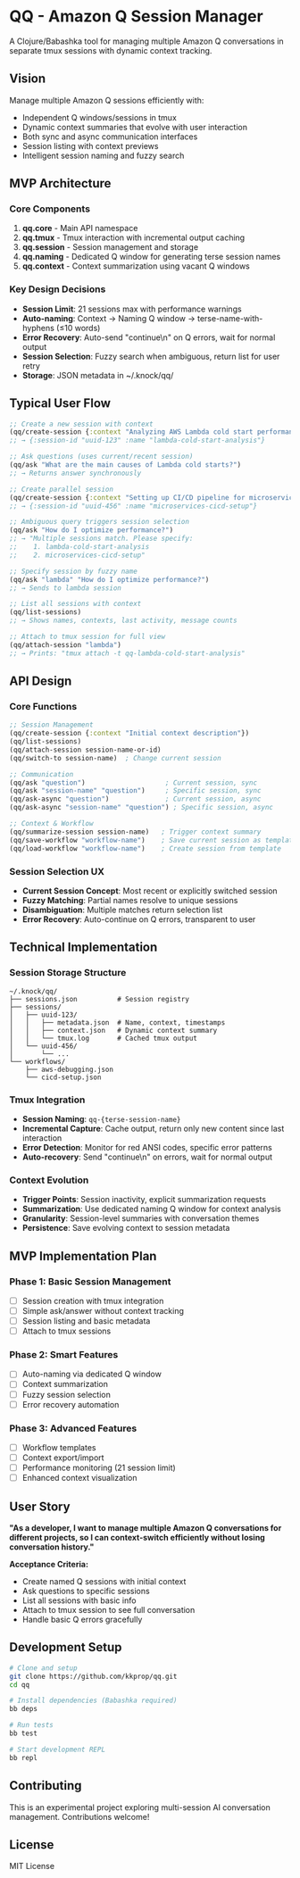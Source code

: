 # QQ - Amazon Q Session Manager

A Clojure/Babashka tool for managing multiple Amazon Q conversations in separate tmux sessions with dynamic context tracking.

## Vision

Manage multiple Amazon Q sessions efficiently with:
- Independent Q windows/sessions in tmux
- Dynamic context summaries that evolve with user interaction  
- Both sync and async communication interfaces
- Session listing with context previews
- Intelligent session naming and fuzzy search

## MVP Architecture

### Core Components

1. **qq.core** - Main API namespace
2. **qq.tmux** - Tmux interaction with incremental output caching
3. **qq.session** - Session management and storage
4. **qq.naming** - Dedicated Q window for generating terse session names
5. **qq.context** - Context summarization using vacant Q windows

### Key Design Decisions

- **Session Limit**: 21 sessions max with performance warnings
- **Auto-naming**: Context → Naming Q window → terse-name-with-hyphens (≤10 words)
- **Error Recovery**: Auto-send "continue\n" on Q errors, wait for normal output
- **Session Selection**: Fuzzy search when ambiguous, return list for user retry
- **Storage**: JSON metadata in ~/.knock/qq/

## Typical User Flow

```clojure
;; Create a new session with context
(qq/create-session {:context "Analyzing AWS Lambda cold start performance issues"})
;; → {:session-id "uuid-123" :name "lambda-cold-start-analysis"}

;; Ask questions (uses current/recent session)
(qq/ask "What are the main causes of Lambda cold starts?")
;; → Returns answer synchronously

;; Create parallel session
(qq/create-session {:context "Setting up CI/CD pipeline for microservices"})
;; → {:session-id "uuid-456" :name "microservices-cicd-setup"}

;; Ambiguous query triggers session selection
(qq/ask "How do I optimize performance?")
;; → "Multiple sessions match. Please specify:
;;    1. lambda-cold-start-analysis  
;;    2. microservices-cicd-setup"

;; Specify session by fuzzy name
(qq/ask "lambda" "How do I optimize performance?")
;; → Sends to lambda session

;; List all sessions with context
(qq/list-sessions)
;; → Shows names, contexts, last activity, message counts

;; Attach to tmux session for full view
(qq/attach-session "lambda")
;; → Prints: "tmux attach -t qq-lambda-cold-start-analysis"
```

## API Design

### Core Functions

```clojure
;; Session Management
(qq/create-session {:context "Initial context description"})
(qq/list-sessions)
(qq/attach-session session-name-or-id)
(qq/switch-to session-name)  ; Change current session

;; Communication
(qq/ask "question")                    ; Current session, sync
(qq/ask "session-name" "question")     ; Specific session, sync  
(qq/ask-async "question")              ; Current session, async
(qq/ask-async "session-name" "question") ; Specific session, async

;; Context & Workflow
(qq/summarize-session session-name)   ; Trigger context summary
(qq/save-workflow "workflow-name")    ; Save current session as template
(qq/load-workflow "workflow-name")    ; Create session from template
```

### Session Selection UX

- **Current Session Concept**: Most recent or explicitly switched session
- **Fuzzy Matching**: Partial names resolve to unique sessions
- **Disambiguation**: Multiple matches return selection list
- **Error Recovery**: Auto-continue on Q errors, transparent to user

## Technical Implementation

### Session Storage Structure
```
~/.knock/qq/
├── sessions.json          # Session registry
├── sessions/
│   ├── uuid-123/
│   │   ├── metadata.json  # Name, context, timestamps
│   │   ├── context.json   # Dynamic context summary
│   │   └── tmux.log       # Cached tmux output
│   └── uuid-456/
│       └── ...
└── workflows/
    ├── aws-debugging.json
    └── cicd-setup.json
```

### Tmux Integration
- **Session Naming**: `qq-{terse-session-name}`
- **Incremental Capture**: Cache output, return only new content since last interaction
- **Error Detection**: Monitor for red ANSI codes, specific error patterns
- **Auto-recovery**: Send "continue\n" on errors, wait for normal output

### Context Evolution
- **Trigger Points**: Session inactivity, explicit summarization requests
- **Summarization**: Use dedicated naming Q window for context analysis
- **Granularity**: Session-level summaries with conversation themes
- **Persistence**: Save evolving context to session metadata

## MVP Implementation Plan

### Phase 1: Basic Session Management
- [ ] Session creation with tmux integration
- [ ] Simple ask/answer without context tracking
- [ ] Session listing and basic metadata
- [ ] Attach to tmux sessions

### Phase 2: Smart Features  
- [ ] Auto-naming via dedicated Q window
- [ ] Context summarization
- [ ] Fuzzy session selection
- [ ] Error recovery automation

### Phase 3: Advanced Features
- [ ] Workflow templates
- [ ] Context export/import
- [ ] Performance monitoring (21 session limit)
- [ ] Enhanced context visualization

## User Story

**"As a developer, I want to manage multiple Amazon Q conversations for different projects, so I can context-switch efficiently without losing conversation history."**

**Acceptance Criteria:**
- Create named Q sessions with initial context
- Ask questions to specific sessions  
- List all sessions with basic info
- Attach to tmux session to see full conversation
- Handle basic Q errors gracefully

## Development Setup

```bash
# Clone and setup
git clone https://github.com/kkprop/qq.git
cd qq

# Install dependencies (Babashka required)
bb deps

# Run tests
bb test

# Start development REPL
bb repl
```

## Contributing

This is an experimental project exploring multi-session AI conversation management. Contributions welcome!

## License

MIT License
